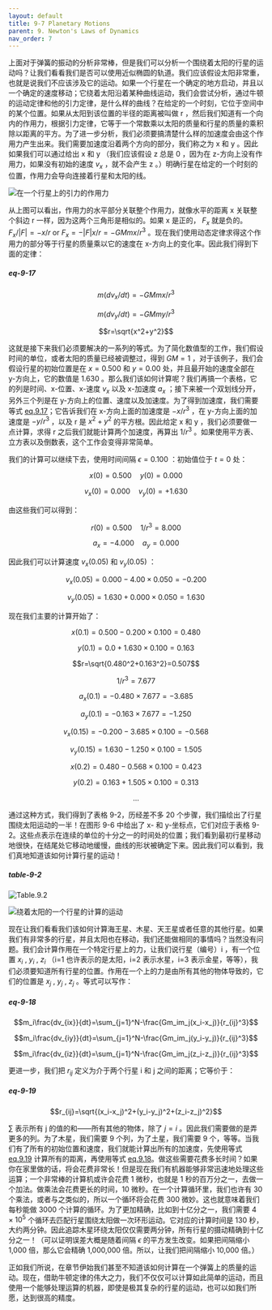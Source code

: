 ```yaml
---
layout: default
title: 9-7 Planetary Motions
parent: 9. Newton's Laws of Dynamics
nav_order: 7
---
```

上面对于弹簧的振动的分析非常棒，但是我们可以分析一个围绕着太阳的行星的运动吗？让我们看看我们是否可以使用近似椭圆的轨道。我们应该假设太阳非常重，也就是说我们不应该涉及它的运动。如果一个行星在一个确定的地方启动，并且以一个确定的速度移动；它绕着太阳沿着某种曲线运动，我们会尝试分析，通过牛顿的运动定律和他的引力定律，是什么样的曲线？在给定的一个时刻，它位于空间中的某个位置。如果从太阳到该位置的半径的距离被叫做 r ，然后我们知道有一个向内的作用力，根据引力定律，它等于一个常数乘以太阳的质量和行星的质量的乘积除以距离的平方。为了进一步分析，我们必须要搞清楚什么样的加速度会由这个作用力产生出来。我们需要加速度沿着两个方向的部分，我们称之为 x 和 y 。因此如果我们可以通过给出 x 和 y （我们应该假设 z 总是 0 ，因为在 z-方向上没有作用力，如果没有初始的速度 $v_x$ ，就不会产生 z 。）明确行星在给定的一个时刻的位置，作用力会导向连接着行星和太阳的线。

![在一个行星上的引力的作用力](/notes-of-feynman-lectures-on-physics/assets/volume-1/fig-9-5.png)

从上图可以看出，作用力的水平部分关联整个作用力，就像水平的距离 x 关联整个斜边 r 一样，因为这两个三角形是相似的。如果 x 是正的， $F_x$ 就是负的。 $F_x/\lvert F\rvert=-x/r$ or $F_x=-\lvert F\rvert x/r=-GMmx/r^3$ 。现在我们使用动态定律求得这个作用力的部分等于行星的质量乘以它的速度在 x-方向上的变化率。因此我们得到下面的定律：

##### eq-9-17

$$m(dv_x/dt)=-GMmx/r^3$$

$$m(dv_y/dt)=-GMmy/r^3$$

$$r=\sqrt{x^2+y^2}$$

这就是接下来我们必须要解决的一系列的等式。为了简化数值型的工作，我们假设时间的单位，或者太阳的质量已经被调整过，得到 $GM=1$ ，对于该例子，我们会假设行星的初始位置是在 $x=0.500$ 和 $y=0.00$ 处，并且最开始的速度全部在 y-方向上，它的数值是 1.630 。那么我们该如何计算呢？我们再搞一个表格，它的列是时间、x-位置、x-速度 $v_x$ 以及 x-加速度 $a_x$ ；接下来被一个双划线分开，另外三个列是在 y-方向上的位置、速度以及加速度。为了得到加速度，我们需要等式 [eq.9.17](/volume-1/9-newton's-laws-of-dynamics/9-7-planetary-motions.md#eq-9-17)；它告诉我们在 x-方向上面的加速度是 $-x/r^3$ ，在 y-方向上面的加速度是 $-y/r^3$ ，以及 r 是 $x^2+y^2$ 的平方根。因此给定 x 和 y ，我们必须要做一点计算，求得 r 之后我们就能计算两个加速度，再算出 $1/r^3$ 。如果使用平方表、立方表以及倒数表，这个工作会变得非常简单。

我们的计算可以继续下去，使用时间间隔 $\epsilon =0.100$ ：初始值位于 $t=0$ 处：

$$x(0)=0.500\quad y(0)=0.000$$

$$v_x(0)=0.000\quad v_y(0)=+1.630$$

由这些我们可以得到：

$$r(0)=0.500\quad 1/r^3=8.000$$

$$a_x=-4.000\quad a_y=0.000$$

因此我们可以计算速度 $v_x(0.05)$ 和 $v_y(0.05)$ ：

$$v_x(0.05)=0.000-4.00\times{0.050}=-0.200$$

$$v_y(0.05)=1.630+0.000\times{0.050}=1.630$$

现在我们主要的计算开始了：

$$x(0.1)=0.500-0.200\times{0.100}=0.480$$

$$y(0.1)=0.0+1.630\times{0.100}=0.163$$

$$r=\sqrt{0.480^2+0.163^2}=0.507$$

$$1/r^3=7.677$$

$$a_x(0.1)=-0.480\times{7.677}=-3.685$$

$$a_y(0.1)=-0.163\times{7.677}=-1.250$$

$$v_x(0.15)=-0.200-3.685\times{0.100}=-0.568$$

$$v_y(0.15)=1.630-1.250\times{0.100}=1.505$$

$$x(0.2)=0.480-0.568\times{0.100}=0.423$$

$$y(0.2)=0.163+1.505\times{0.100}=0.313$$

$$...$$

通过这种方式，我们得到了表格 9-2，历经差不多 20 个步骤，我们描绘出了行星围绕太阳运动的一半！在图形 9-6 中给出了 x- 和 y-坐标点，它们对应于表格 9-2。这些点表示在连续的单位的十分之一的时间处的位置；我们看到最初行星移动地很快，在结尾处它移动地缓慢，曲线的形状被确定下来。因此我们可以看到，我们真地知道该如何计算行星的运动！

##### table-9-2

![Table.9.2](/notes-of-feynman-lectures-on-physics/assets/volume-1/table-9-2.png)

![绕着太阳的一个行星的计算的运动](/notes-of-feynman-lectures-on-physics/assets/volume-1/fig-9-6.png)

现在让我们看看我们该如何计算海王星、木星、天王星或者任意的其他行星。如果我们有非常多的行星，并且太阳也在移动，我们还能做相同的事情吗？当然没有问题。我们会计算作用在一个特定行星上的力，让我们说行星（编号）i ，有一个位置 $x_i$ , $y_i$ , $z_i$ （i=1 也许表示的是太阳，i=2 表示水星，i=3 表示金星，等等），我们必须要知道所有行星的位置。作用在一个上的力是由所有其他的物体导致的，它们的位置是 $x_j$ , $y_j$ , $z_j$ 。等式可以写作：

##### eq-9-18

$$m_i\frac{dv_{ix}}{dt}=\sum_{j=1}^N-\frac{Gm_im_j(x_i-x_j)}{r_{ij}^3}$$

$$m_i\frac{dv_{iy}}{dt}=\sum_{j=1}^N-\frac{Gm_im_j(y_i-y_j)}{r_{ij}^3}$$

$$m_i\frac{dv_{iz}}{dt}=\sum_{j=1}^N-\frac{Gm_im_j(z_i-z_j)}{r_{ij}^3}$$

更进一步，我们把 $r_{ij}$ 定义为介于两个行星 i 和 j 之间的距离；它等价于：

##### eq-9-19

$$r_{ij}=\sqrt{(x_i-x_j)^2+(y_i-y_j)^2+(z_i-z_j)^2}$$

$\sum$ 表示所有 j 的值的和——所有其他的物体，除了 $j=i$ 。因此我们需要做的是弄更多的列。为了木星，我们需要 9 个列，为了土星，我们需要 9 个，等等。当我们有了所有的初始位置和速度，我们就能计算出所有的加速度，先使用等式 [eq.9.19](/volume-1/9-newton's-laws-of-dynamics/9-7-planetary-motions.md#eq-9-19) 计算所有的距离，再使用等式 [eq.9.18](/volume-1/9-newton's-laws-of-dynamics/9-7-planetary-motions.md#eq-9-18)。做这些需要花费多长时间？如果你在家里做的话，将会花费非常长！但是现在我们有机器能够非常迅速地处理这些运算；一个非常棒的计算机或许会花费 1 微秒，也就是 1 秒的百万分之一，去做一个加法。做乘法会花费更长的时间，10 微秒。在一个计算循环里，我们也许有 30 个乘法，或者与之类似的，所以一个循环将会花费 300 微妙。这也就意味着我们每秒能做 3000 个计算的循环。为了更加精确，比如到十亿分之一，我们需要 $4\times{10^5}$ 个循环去匹配行星围绕太阳做一次环形运动。它对应的计算时间是 130 秒，大约两分钟。因此追踪木星环绕太阳仅仅需要两分钟，所有行星的摄动精确到十亿分之一！（可以证明误差大概是随着间隔 $\epsilon$ 的平方发生改变。如果把间隔缩小 1,000 倍，那么它会精确 1,000,000 倍。所以，让我们把间隔缩小 10,000 倍。）

正如我们所说，在章节伊始我们甚至不知道该如何计算在一个弹簧上的质量的运动。现在，借助牛顿定律的伟大之力，我们不仅仅可以计算如此简单的运动，而且使用一个能够处理运算的机器，即使是极其复杂的行星的运动，也可以如我们所愿，达到很高的精度。